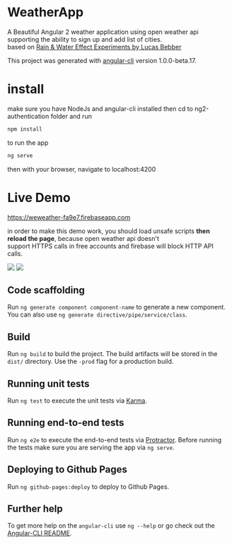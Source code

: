 # WeatherApp

A Beautiful Angular 2 weather application using open weather api supporting the ability to sign up and add list of cities.<br>
based on <a href="http://tympanus.net/codrops/2015/11/04/rain-water-effect-experiments/">Rain & Water Effect Experiments by Lucas Bebber</a>

This project was generated with [angular-cli](https://github.com/angular/angular-cli) version 1.0.0-beta.17.

# install
make sure you have NodeJs and angular-cli installed then cd to ng2-authentication folder and run
```bash
npm install 
```
to run the app 
```bash
ng serve 
```
then with your browser, navigate to localhost:4200 

# Live Demo

https://weweather-fa9e7.firebaseapp.com

in order to make this demo work, you should load unsafe scripts <strong>then reload the page</strong>, because open weather api doesn't<br>
support HTTPS calls in free accounts and firebase will block HTTP API calls.

<img src="https://www.aamc.org/linkableblob/444400-1/data/chrometrouble-data.jpg"></img>
<img src="https://askdrexel.drexel.edu/ci/fattach/get/119540/0/filename/Enable1.jpg"></img>


## Code scaffolding

Run `ng generate component component-name` to generate a new component. You can also use `ng generate directive/pipe/service/class`.

## Build

Run `ng build` to build the project. The build artifacts will be stored in the `dist/` directory. Use the `-prod` flag for a production build.

## Running unit tests

Run `ng test` to execute the unit tests via [Karma](https://karma-runner.github.io).

## Running end-to-end tests

Run `ng e2e` to execute the end-to-end tests via [Protractor](http://www.protractortest.org/). 
Before running the tests make sure you are serving the app via `ng serve`.

## Deploying to Github Pages

Run `ng github-pages:deploy` to deploy to Github Pages.

## Further help

To get more help on the `angular-cli` use `ng --help` or go check out the [Angular-CLI README](https://github.com/angular/angular-cli/blob/master/README.md).
